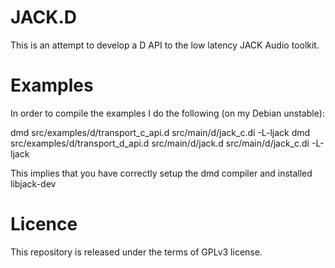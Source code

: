 # JACK.D
This is an attempt to develop a D API to the low latency JACK Audio toolkit.

# Examples
In order to compile the examples I do the following (on my Debian unstable):

dmd src/examples/d/transport_c_api.d src/main/d/jack_c.di -L-ljack
dmd src/examples/d/transport_d_api.d src/main/d/jack.d src/main/d/jack_c.di -L-ljack

This implies that you have correctly setup the dmd compiler and installed libjack-dev

# Licence
This repository is released under the terms of GPLv3 license.
